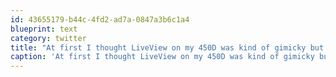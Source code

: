 ```yaml
---
id: 43655179-b44c-4fd2-ad7a-0847a3b6c1a4
blueprint: text
category: twitter
title: "At first I thought LiveView on my 450D was kind of gimicky but it's actually kind of useful in certain cases. E.g. live histograms #canon"
caption: 'At first I thought LiveView on my 450D was kind of gimicky but it''s actually kind of useful in certain cases. E.g. live histograms <span class="hashtag hashtag_local">#<a href="http://tweettemp.darylchymko.ca/?tag=canon">canon</a>'
---
```

